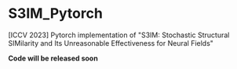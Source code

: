# S3IM_Pytorch
[ICCV 2023] Pytorch implementation of "S3IM: Stochastic Structural SIMilarity and Its Unreasonable Effectiveness for Neural Fields"

**Code will be released soon**